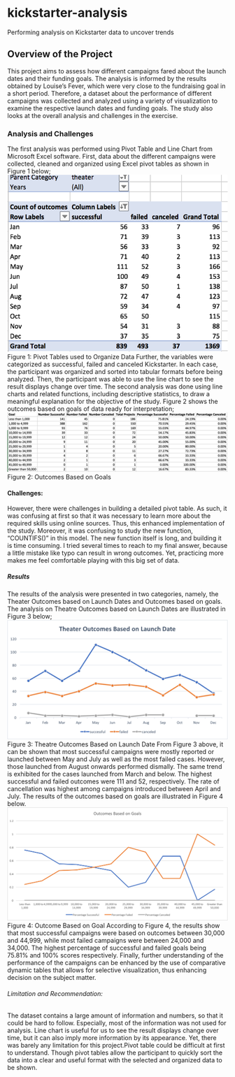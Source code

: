 # kickstarter-analysis
Performing analysis on Kickstarter data to uncover trends
## Overview of the Project
This project aims to assess how different campaigns fared about the launch dates and their funding goals. The analysis is informed by the results obtained by Louise’s Fever, which were very close to the fundraising goal in a short period. Therefore, a dataset about the performance of different campaigns was collected and analyzed using a variety of visualization to examine the respective launch dates and funding goals. The study also looks at the overall analysis and challenges in the exercise.

### Analysis and Challenges
The first analysis was performed using Pivot Table and Line Chart from Microsoft Excel software. First, data about the different campaigns were collected, cleaned and organized using Excel pivot tables as shown in Figure 1 below;
![Pivot_Table](Pivot_Table.png)
Figure 1: Pivot Tables used to Organize Data
Further, the variables were categorized as successful, failed and canceled Kickstarter. In each case, the participant was organized and sorted into tabular formats before being analyzed. Then, the participant was able to use the line chart to see the result displays change over time. 
The second analysis was done using line charts and related functions, including descriptive statistics, to draw a meaningful explanation for the objective of the study. Figure 2 shows the outcomes based on goals of data ready for interpretation;
![Analysis_Outcomes_Based_on_Goals](Analysis_Outcomes_Based_on_Goals.png)
Figure 2: Outcomes Based on Goals
#### Challenges:
However, there were challenges in building a detailed pivot table. As such, it was confusing at first so that it was necessary to learn more about the required skills using online sources. Thus, this enhanced implementation of the study.
Moreover, it was confusing to study the new function, “COUNTIFS()” in this model. The new function itself is long, and building it is time consuming. I tried several times to reach to my final answer, because a little mistake like typo can result in wrong outcomes. Yet, practicing more makes me feel comfortable playing with this big set of data.

##### Results
The results of the analysis were presented in two categories, namely, the Theater Outcomes based on Launch Dates and Outcomes based on goals. 
The analysis on Theatre Outcomes based on Launch Dates are illustrated in Figure 3 below; 
![Theater_Outcomes_vs_Launch](Theater_Outcomes_vs_Launch.png)
Figure 3: Theatre Outcomes Based on Launch Date
From Figure 3 above, it can be shown that most successful campaigns were mostly reported or launched between May and July as well as the most failed cases. However, those launched from August onwards performed dismally. The same trend is exhibited for the cases launched from March and below. The highest successful and failed outcomes were 111 and 52, respectively. The rate of cancellation was highest among campaigns introduced between April and July.
The results of the outcomes based on goals are illustrated in Figure 4 below. 
![Outcome_vs_Goals](Outcome_vs_Goals.png)
Figure 4: Outcome Based on Goal
According to Figure 4, the results show that most successful campaigns were based on outcomes between 30,000 and 44,999, while most failed campaigns were between 24,000 and 34,000. The highest percentage of successful and failed goals being 75.81% and 100% scores respectively. Finally, further understanding of the performance of the campaigns can be enhanced by the use of comparative dynamic tables that allows for selective visualization, thus enhancing decision on the subject matter.
###### Limitation and Recommendation:
The dataset contains a large amount of information and numbers, so that it could be hard to follow. Especially, most of the information was not used for analysis.
Line chart is useful for us to see the result displays change over time, but it can also imply more information by its appearance. Yet, there was barely any limitation for this project.Pivot table could be difficult at first to understand. Though pivot tables allow the participant to quickly sort the data into a clear and useful format with the selected and organized data to be shown.

